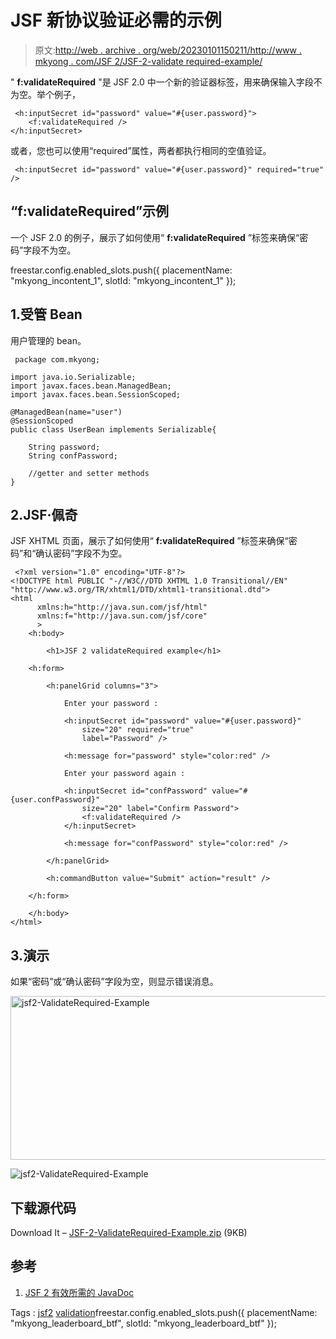 # JSF 新协议验证必需的示例

> 原文:[http://web . archive . org/web/20230101150211/http://www . mkyong . com/JSF 2/JSF-2-validate required-example/](http://web.archive.org/web/20230101150211/http://www.mkyong.com/jsf2/jsf-2-validaterequired-example/)

" **f:validateRequired** "是 JSF 2.0 中一个新的验证器标签，用来确保输入字段不为空。举个例子，

```
 <h:inputSecret id="password" value="#{user.password}">
    <f:validateRequired />	
</h:inputSecret> 
```

或者，您也可以使用“required”属性，两者都执行相同的空值验证。

```
 <h:inputSecret id="password" value="#{user.password}" required="true" /> 
```

## “f:validateRequired”示例

一个 JSF 2.0 的例子，展示了如何使用“ **f:validateRequired** ”标签来确保“密码”字段不为空。

freestar.config.enabled_slots.push({ placementName: "mkyong_incontent_1", slotId: "mkyong_incontent_1" });

## 1.受管 Bean

用户管理的 bean。

```
 package com.mkyong;

import java.io.Serializable;
import javax.faces.bean.ManagedBean;
import javax.faces.bean.SessionScoped;

@ManagedBean(name="user")
@SessionScoped
public class UserBean implements Serializable{

	String password;
	String confPassword;

	//getter and setter methods
} 
```

## 2.JSF·佩奇

JSF XHTML 页面，展示了如何使用“ **f:validateRequired** ”标签来确保“密码”和“确认密码”字段不为空。

```
 <?xml version="1.0" encoding="UTF-8"?>
<!DOCTYPE html PUBLIC "-//W3C//DTD XHTML 1.0 Transitional//EN" 
"http://www.w3.org/TR/xhtml1/DTD/xhtml1-transitional.dtd">
<html    
      xmlns:h="http://java.sun.com/jsf/html"
      xmlns:f="http://java.sun.com/jsf/core"
      >
    <h:body>

    	<h1>JSF 2 validateRequired example</h1>

	<h:form>

		<h:panelGrid columns="3">

			Enter your password : 

			<h:inputSecret id="password" value="#{user.password}" 
				size="20" required="true"
				label="Password" />

			<h:message for="password" style="color:red" />

			Enter your password again : 

			<h:inputSecret id="confPassword" value="#{user.confPassword}" 
				size="20" label="Confirm Password">
				<f:validateRequired />	
			</h:inputSecret>

			<h:message for="confPassword" style="color:red" />

		</h:panelGrid>

		<h:commandButton value="Submit" action="result" />

	</h:form>

    </h:body>
</html> 
```

## 3.演示

如果“密码”或“确认密码”字段为空，则显示错误消息。

<noscript><img src="../Images/4c009fffff844574c76f99930995b9fd.png" alt="jsf2-ValidateRequired-Example" title="jsf2-ValidateRequired-Example" width="640" height="262" data-original-src="http://web.archive.org/web/20210305084830im_/http://www.mkyong.com/wp-content/uploads/2010/10/jsf2-ValidateRequired-Example.png"/></noscript>

![jsf2-ValidateRequired-Example](../Images/671f691f9b93173a111d8288e0d81265.png "jsf2-ValidateRequired-Example")

## 下载源代码

Download It – [JSF-2-ValidateRequired-Example.zip](http://web.archive.org/web/20210305084830/http://www.mkyong.com/wp-content/uploads/2010/10/JSF-2-ValidateRequired-Example.zip) (9KB)

## 参考

1.  [JSF 2 有效所需的 JavaDoc](http://web.archive.org/web/20210305084830/https://javaserverfaces.dev.java.net/nonav/docs/2.0/pdldocs/facelets/f/validateRequired.html)

Tags : [jsf2](http://web.archive.org/web/20210305084830/https://mkyong.com/tag/jsf2/) [validation](http://web.archive.org/web/20210305084830/https://mkyong.com/tag/validation/)freestar.config.enabled_slots.push({ placementName: "mkyong_leaderboard_btf", slotId: "mkyong_leaderboard_btf" });<input type="hidden" id="mkyong-current-postId" value="7521">
